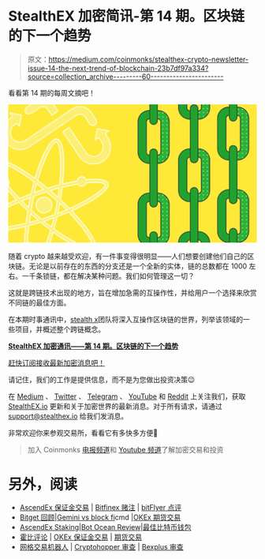 # StealthEX 加密简讯-第 14 期。区块链的下一个趋势

> 原文：<https://medium.com/coinmonks/stealthex-crypto-newsletter-issue-14-the-next-trend-of-blockchain-23b7df97a334?source=collection_archive---------60----------------------->

看看第 14 期的每周文摘吧！

![](img/a8072095b39fb9e8fc7bb6609b2802d5.png)

随着 crypto 越来越受欢迎，有一件事变得很明显——人们想要创建他们自己的区块链。无论是以前存在的东西的分支还是一个全新的实体，链的总数都在 1000 左右。一千条锁链，都在解决某种问题。我们如何管理这一切？

这就是跨链技术出现的地方，旨在增加急需的互操作性，并给用户一个选择来欣赏不同链的最佳方面。

在本期时事通讯中，[stealth x](https://stealthex.io/)团队将深入互操作区块链的世界，列举该领域的一些项目，并概述整个跨链概念。

[**StealthEX 加密通讯——第 14 期。区块链的下一个趋势**](https://www.getrevue.co/profile/stealthex_io/issues/stealthex-crypto-newsletter-issue-14-the-next-trend-of-blockchain-1208250)

[赶快订阅接收最新加密消息吧！](https://www.getrevue.co/profile/stealthex_io)

请记住，我们的工作是提供信息，而不是为您做出投资决策😉

在 [Medium](https://stealthex-io.medium.com/) 、 [Twitter](https://twitter.com/Stealthex_io) 、 [Telegram](https://t.me/StealthEX) 、 [YouTube](https://www.youtube.com/channel/UCeES_XBesX76ge7xf1meuSw) 和 [Reddit](https://www.reddit.com/user/Stealthex_io) 上关注我们，获取 [StealthEX.io](https://stealthex.io/) 更新和关于加密世界的最新消息。对于所有请求，请通过 support@stealthex.io 给我们发消息。

非常欢迎你来参观交易所，看看它有多快多方便💛

> 加入 Coinmonks [电报频道](https://t.me/coincodecap)和 [Youtube 频道](https://www.youtube.com/c/coinmonks/videos)了解加密交易和投资

# 另外，阅读

*   [AscendEx 保证金交易](https://coincodecap.com/ascendex-margin-trading) | [Bitfinex 赌注](https://coincodecap.com/bitfinex-staking) | [bitFlyer 点评](https://coincodecap.com/bitflyer-review)
*   [Bitget 回顾](https://coincodecap.com/bitget-review)|[Gemini vs block fi](https://coincodecap.com/gemini-vs-blockfi)cmd |[OKEx 期货交易](https://coincodecap.com/okex-futures-trading)
*   [AscendEx Staking](https://coincodecap.com/ascendex-staking)|[Bot Ocean Review](https://coincodecap.com/bot-ocean-review)|[最佳比特币钱包](https://coincodecap.com/bitcoin-wallets-india)
*   [霍比评论](https://coincodecap.com/huobi-review) | [OKEx 保证金交易](https://coincodecap.com/okex-margin-trading) | [期货交易](https://coincodecap.com/futures-trading)
*   [网格交易机器人](https://coincodecap.com/grid-trading) | [Cryptohopper 审查](/coinmonks/cryptohopper-review-a388ff5bae88) | [Bexplus 审查](https://coincodecap.com/bexplus-review)